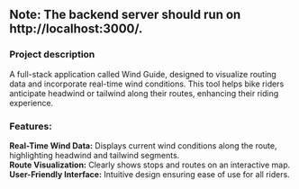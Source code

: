 ## Note: The backend server should run on http://localhost:3000/.

### Project description
A full-stack application called Wind Guide, designed to visualize routing data and incorporate real-time wind conditions. This tool helps bike riders anticipate headwind or tailwind along their routes, enhancing their riding experience.

### Features:
**Real-Time Wind Data:** Displays current wind conditions along the route, highlighting headwind and tailwind segments.
<br>
**Route Visualization:** Clearly shows stops and routes on an interactive map.
<br>
**User-Friendly Interface:** Intuitive design ensuring ease of use for all riders.

